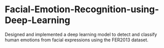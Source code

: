 # Facial-Emotion-Recognition-using-Deep-Learning
Designed and implemented a deep learning model to detect and classify human emotions from facial expressions using the FER2013 dataset. 
